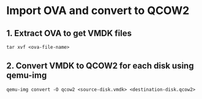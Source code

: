 # Import OVA and convert to QCOW2

## 1. Extract OVA to get VMDK files

````
tar xvf <ova-file-name>
````

## 2. Convert VMDK to QCOW2 for each disk using qemu-img

````
qemu-img convert -O qcow2 <source-disk.vmdk> <destination-disk.qcow2>
````
